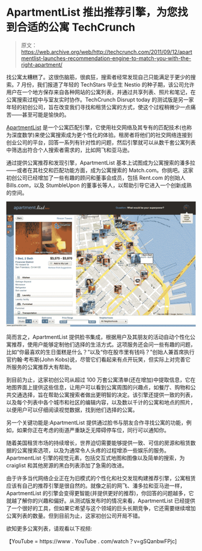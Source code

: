 # ApartmentList 推出推荐引擎，为您找到合适的公寓 TechCrunch

> 原文：<https://web.archive.org/web/http://techcrunch.com/2011/09/12/apartmentlist-launches-recommendation-engine-to-match-you-with-the-right-apartment/>

找公寓太糟糕了。这很伤脑筋，很疯狂，搜索者经常发现自己只能满足于更少的搜索。7 月份，我们报道了年轻的 TechStars 毕业生 Nestio 的种子期，该公司允许用户在一个地方保存来自各种网站的公寓列表，并通过共享列表、照片和笔记，在公寓搜索过程中与室友实时协作。TechCrunch Disrupt today 的测试版是另一家年轻的初创公司，旨在改变我们寻找和租赁公寓的方式，使这个过程稍微少一点痛苦——甚至可能是愉快的。

[ApartmentList](https://web.archive.org/web/20230203053226/http://www.apartmentlist.com/#suggestions) 是一个公寓匹配引擎，它使用社交网络及其专有的匹配技术(也称为深度数学)来使公寓搜索成为更个性化的体验。租房者将他们的社交网络连接到创业公司的平台，回答一系列有针对性的问题，然后引擎就可以从数千套公寓列表中筛选出符合个人搜索者需求的，比如网飞和亚马逊。

通过提供公寓推荐和发现引擎，ApartmentList 基本上试图成为公寓搜索的潘多拉——或者在其社交和匹配功能方面，成为公寓搜索的 Match.com。你挑吧。这家初创公司已经增加了一些有趣的顾问和董事会成员，包括 Rent.com 的创始人 Bills.com，以及 StumbleUpon 的董事长等人，以帮助引导它进入一个创新成熟的空间。

[![](img/21e657432a8ac9c4dd8204ffa5af8bc1.png "Apartment List 3")](https://web.archive.org/web/20230203053226/https://techcrunch.com/wp-content/uploads/2011/09/apartment-list-3.png)

简而言之，ApartmentList 提供脸书集成，根据用户及其朋友的活动自动个性化公寓推荐，使用户能够定制他们选择的生活方式。这项服务还会问一些有趣的问题，比如“你最喜欢的生日蛋糕是什么？”以及“你在股市里有钱吗？”创始人兼首席执行官约翰·考布斯(John Kobs)说，尽管它们看起来有点开玩笑，但实际上对完善它所服务的公寓推荐大有帮助。

到目前为止，这家初创公司从超过 100 万套公寓清单(还在增加)中提取信息，它在地图界面上提供这些信息，让用户可以看到公寓周围的兴趣点，如餐厅、购物和公共交通选择，旨在帮助公寓搜索者做出更明智的决定。该引擎还提供一致的列表，以及每个列表中各个城市和社区的编辑内容，以及数以千计的公寓和地点的照片，以便用户可以仔细阅读视觉数据，找到他们选择的公寓。

另一个关键功能是:ApartmentList 提供通过脸书与朋友合作寻找公寓的功能，例如，如果你正在考虑的街道严重缺乏无障碍停车位，同行可以通知你。

随着美国租赁市场的持续增长，世界迫切需要能够提供一致、可信的房源和租赁数据的公寓搜索选项，以及为通常令人头疼的过程增添一些娱乐的服务。ApartmentList 引擎的视觉元素，包括交互式地图和图像以及简单的搜索，为 craiglist 和其他房源的黑白列表添加了急需的改进。

由于许多当代网络企业正在为旧模式的个性化和社交发现构建推荐引擎，公寓租赁应该有自己的推荐引擎是很自然的。就像之前的网飞、潘多拉和亚马逊一样，ApartmentList 的引擎会变得更智能(并提供更好的推荐)，你回答的问题越多，它就越了解你的兴趣和偏好。从测试版发布时的情况来看，ApartmentList 已经提供了一个很好的工具，但如果它希望与这个领域的巨头长期竞争，它还需要继续增加公寓列表的数量。但到目前为止，这家初创公司开局不错。

欲知更多公寓列表，请观看以下视频:

【YouTube = https://www . YouTube . com/watch？v=gSQanbwFPjc]